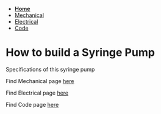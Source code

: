 - **[Home](/Thompson-Syringe-Pump/index)**
- [Mechanical](/Thompson-Syringe-Pump/index)
- [Electrical](/Thompson-Syringe-Pump/index)
- [Code](/Thompson-Syringe-Pump/index)

# How to build a Syringe Pump

Specifications of this syringe pump


Find Mechanical page [here](/Thompson-Syringe-Pump/mechanical)

Find Electrical page [here](/Thompson-Syringe-Pump/electrical)

Find Code page [here](/Thompson-Syringe-Pump/code)

